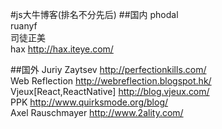 #js大牛博客(排名不分先后)
##国内
phodal<br>
ruanyf<br>
司徒正美<br>
hax http://hax.iteye.com/<br>

##国外
Juriy Zaytsev http://perfectionkills.com/<br>
Web Reflection http://webreflection.blogspot.hk/<br>
Vjeux[React,ReactNative] http://blog.vjeux.com/<br>
PPK http://www.quirksmode.org/blog/<br>
Axel Rauschmayer http://www.2ality.com/<br>
